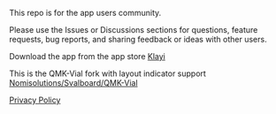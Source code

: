 This repo is for the app users community.

Please use the Issues or Discussions sections for questions, feature requests, bug reports, and sharing feedback or ideas with other users.

Download the app from the app store [Klayi](https://apps.apple.com/us/app/klayi/id6743553507)

This is the QMK-Vial fork with layout indicator support [Nomisolutions/Svalboard/QMK-Vial](https://github.com/nomisolutions/vial-qmk)

[Privacy Policy](https://github.com/nomisolutions/klayi-privacy)
